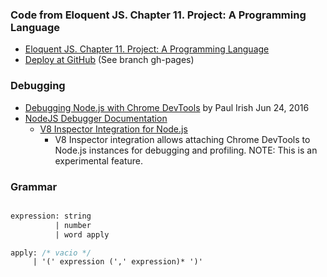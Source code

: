 ### Code from Eloquent JS. Chapter 11. Project: A Programming Language

* [Eloquent JS. Chapter 11. Project: A Programming Language](http://eloquentjavascript.net/11_language.html)
* [Deploy at GitHub](https://ULL-ESIT-PL-1617.github.io/egg) (See branch gh-pages)

### Debugging

* [Debugging Node.js with Chrome DevTools](https://medium.com/@paul_irish/debugging-node-js-nightlies-with-chrome-devtools-7c4a1b95ae27#.32rn3vkkj) by Paul Irish Jun 24, 2016
* [NodeJS Debugger Documentation](https://nodejs.org/api/debugger.html)
  - [V8 Inspector Integration for Node.js](https://nodejs.org/api/debugger.html#debugger_v8_inspector_integration_for_node_js)
    - V8 Inspector integration allows attaching Chrome DevTools to Node.js instances for debugging and profiling. NOTE: This is an experimental feature.


### Grammar

```yacc

expression: string 
          | number 
          | word apply 

apply: /* vacio */
     | '(' expression (',' expression)* ')'
```

